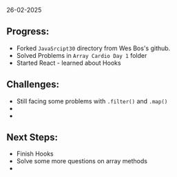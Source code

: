 26-02-2025

## Progress: 
* Forked `JavaSrcipt30` directory from Wes Bos's github.
* Solved Problems in `Array Cardio Day 1` folder
* Started React - learned about Hooks

## Challenges:
*  Still facing some problems with `.filter()` and `.map()`
*
*

## Next Steps:
* Finish Hooks
* Solve some more questions on array methods
* 